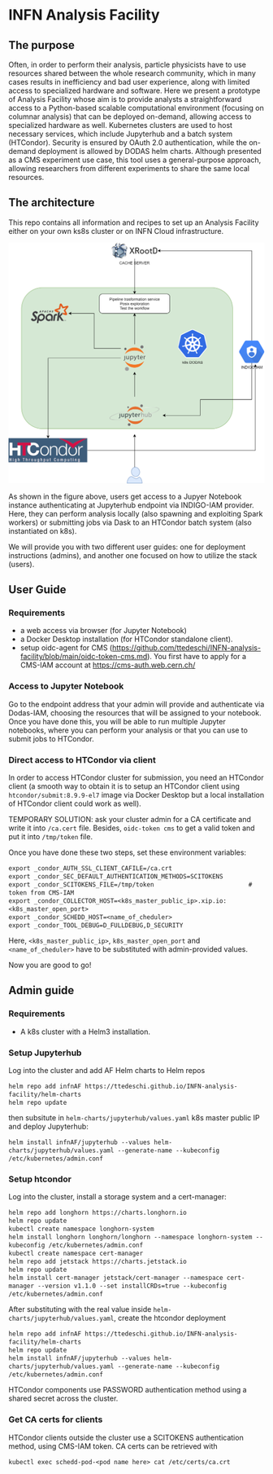 # INFN Analysis Facility

## The purpose
Often, in order to perform their analysis, particle physicists have to use resources shared between the whole research community, which in many cases results in inefficiency and bad user experience, along with limited access to specialized hardware and software. Here we present a prototype of Analysis Facility whose aim is to provide analysts a straightforward access to a Python-based scalable computational environment (focusing on columnar analysis) that can be deployed on-demand, allowing access to specialized hardware as well. Kubernetes clusters are used to host necessary services, which include Jupyterhub and a batch system (HTCondor). Security is ensured by OAuth 2.0 authentication, while the on-demand deployment is allowed by DODAS helm charts. Although presented as a CMS experiment use case, this tool uses a general-purpose approach, allowing researchers from different experiments to share the same local resources.

## The architecture
This repo contains all information and recipes to set up an Analysis Facility either on your own ks8s cluster or on INFN Cloud infrastructure. 

![alt text](AnalysisFacility_OSG_2.png)

As shown in the figure above, users get access to a Jupyer Notebook instance authenticating at Jupyterhub endpoint via INDIGO-IAM provider. Here, they can perform analysis locally (also  spawning and exploiting Spark workers) or submitting jobs via Dask to an HTCondor batch system (also instantiated on k8s). 

We will provide you with two different user guides: one for deployment instructions (admins), and another one focused on how to utilize the stack (users). 
## User Guide

### Requirements
- a web access via browser (for Jupyter Notebook)
- a Docker Desktop installation (for HTCondor standalone client). 
- setup oidc-agent for CMS (https://github.com/ttedeschi/INFN-analysis-facility/blob/main/oidc-token-cms.md).  You first have to apply for a CMS-IAM account at https://cms-auth.web.cern.ch/ 

### Access to Jupyter Notebook

Go to the endpoint address that your admin will provide and authenticate via Dodas-IAM, choosing the resources that will be assigned to your notebook. Once you have done this, you will be able to run multiple Jupyter notebooks, where you can perform your analysis or that you can use to submit jobs to HTCondor.

### Direct access to HTCondor via client
In order to access HTCondor cluster for submission, you need an HTCondor client (a smooth way to obtain it is to setup an HTCondor client using ```htcondor/submit:8.9.9-el7``` image via Docker Desktop but a local installation of HTCondor client could work as well). 

TEMPORARY SOLUTION: ask your cluster admin for a CA certificate and write it into ```/ca.cert``` file. Besides, ```oidc-token cms``` to get a valid token and put it into ```/tmp/token``` file. 

Once you have done these two steps, set these environment variables:
```
export _condor_AUTH_SSL_CLIENT_CAFILE=/ca.crt
export _condor_SEC_DEFAULT_AUTHENTICATION_METHODS=SCITOKENS
export _condor_SCITOKENS_FILE=/tmp/token                          # token from CMS-IAM
export _condor_COLLECTOR_HOST=<k8s_master_public_ip>.xip.io:<k8s_master_open_port>
export _condor_SCHEDD_HOST=<name_of_cheduler>
export _condor_TOOL_DEBUG=D_FULLDEBUG,D_SECURITY
```
Here, ```<k8s_master_public_ip>```, ```k8s_master_open_port``` and ```<name_of_cheduler>``` have to be substituted with admin-provided values.

Now you are good to go!

## Admin guide 

### Requirements
- A k8s cluster with a Helm3 installation.

### Setup Jupyterhub

Log into the cluster and add AF Helm charts to Helm repos
```
helm repo add infnAF https://ttedeschi.github.io/INFN-analysis-facility/helm-charts
helm repo update
```
then subsitute in ```helm-charts/jupyterhub/values.yaml``` k8s master public IP and deploy Jupyterhub:
```
helm install infnAF/jupyterhub --values helm-charts/jupyterhub/values.yaml --generate-name --kubeconfig /etc/kubernetes/admin.conf
```

### Setup htcondor

Log into the cluster, install a storage system and a cert-manager:
```
helm repo add longhorn https://charts.longhorn.io
helm repo update
kubectl create namespace longhorn-system
helm install longhorn longhorn/longhorn --namespace longhorn-system --kubeconfig /etc/kubernetes/admin.conf
kubectl create namespace cert-manager
helm repo add jetstack https://charts.jetstack.io
helm repo update
helm install cert-manager jetstack/cert-manager --namespace cert-manager --version v1.1.0 --set installCRDs=true --kubeconfig /etc/kubernetes/admin.conf
```
After substituting <k8s master public ip> with the real value inside ```helm-charts/jupyterhub/values.yaml```, create the htcondor deployment
```
helm repo add infnAF https://ttedeschi.github.io/INFN-analysis-facility/helm-charts
helm repo update
helm install infnAF/jupyterhub --values helm-charts/jupyterhub/values.yaml --generate-name --kubeconfig /etc/kubernetes/admin.conf
```
HTCondor components use PASSWORD authentication method using a shared secret across the cluster.

### Get CA certs for clients

HTCondor clients outside the cluster use a SCITOKENS authentication method, using CMS-IAM token. CA certs can be retrieved with
```
kubectl exec schedd-pod-<pod name here> cat /etc/certs/ca.crt
```
